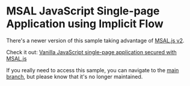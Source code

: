 # MSAL JavaScript Single-page Application using Implicit Flow

There's a newer version of this sample taking advantage of [MSAL.js v2](https://github.com/AzureAD/microsoft-authentication-library-for-js/tree/dev/lib/msal-browser).

Check it out: [Vanilla JavaScript single-page application secured with MSAL.js](https://github.com/Azure-Samples/ms-identity-javascript-v2)

If you really need to access this sample, you can navigate to the [main branch](https://github.com/Azure-Samples/active-directory-javascript-graphapi-v2/tree/quickstart), but please know that it's no longer maintained.